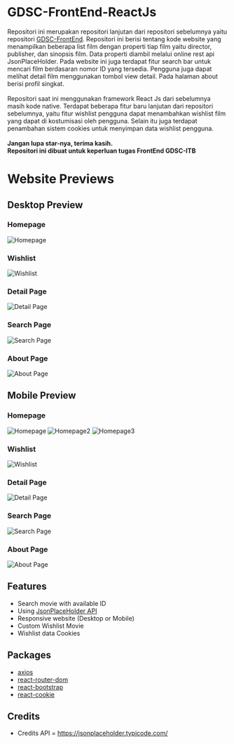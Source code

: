 # GDSC-FrontEnd-ReactJs
Repositori ini merupakan repositori lanjutan dari repositori sebelumnya yaitu repositori [GDSC-FrontEnd](https://github.com/Dimas-Saputra-Me/GDSC-FrontEnd). Repositori ini berisi tentang kode website yang menampilkan beberapa list film dengan properti tiap film yaitu director, publisher, dan sinopsis film. Data properti diambil melalui online rest api JsonPlaceHolder. Pada website ini juga terdapat fitur search bar untuk mencari film berdasaran nomor ID yang tersedia. Pengguna juga dapat melihat detail film menggunakan tombol view detail. Pada halaman about berisi profil singkat.
\
\
Repositori saat ini menggunakan framework React Js dari sebelumnya masih kode native. Terdapat beberapa fitur baru lanjutan dari repositori sebelumnya, yaitu fitur wishlist pengguna dapat menambahkan wishlist film yang dapat di kostumisasi oleh pengguna. Selain itu juga terdapat penambahan sistem cookies untuk menyimpan data wishlist pengguna.
\
\
**Jangan lupa star-nya, terima kasih.**
\
**Repositori ini dibuat untuk keperluan tugas FrontEnd GDSC-ITB**

# Website Previews

## Desktop Preview
### Homepage
![Homepage](website-previews/d1.png)
### Wishlist
![Wishlist](website-previews/d2.png)
### Detail Page
![Detail Page](website-previews/d3.png)
### Search Page
![Search Page](website-previews/d4.png)
### About Page
![About Page](website-previews/d5.png)

## Mobile Preview
### Homepage
![Homepage](website-previews/m1.png)
![Homepage2](website-previews/m2.png)
![Homepage3](website-previews/m3.png)
### Wishlist
![Wishlist](website-previews/m4.png)
### Detail Page
![Detail Page](website-previews/m5.png)
### Search Page
![Search Page](website-previews/m6.png)
### About Page
![About Page](website-previews/m7.png)

## Features
- Search movie with available ID
- Using [JsonPlaceHolder API](https://jsonplaceholder.typicode.com/)
- Responsive website (Desktop or Mobile)
- Custom Wishlist Movie
- Wishlist data Cookies

## Packages
- [axios](https://www.npmjs.com/package/axios)
- [react-router-dom](https://www.npmjs.com/package/react-router-dom)
- [react-bootstrap](https://www.npmjs.com/package/react-bootstrap)
- [react-cookie](https://www.npmjs.com/package/react-cookie)

## Credits
- Credits API = https://jsonplaceholder.typicode.com/
